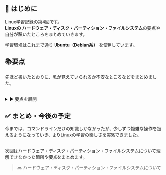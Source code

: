 ## 🔰 はじめに

Linux学習記録の第4回です。  
**Linuxの ハードウェア・ディスク・パーティション・ファイルシステム**の要点や自分が躓いたところをまとめていきます。

学習環境はこれまで通り **Ubuntu（Debian系）** を使用しています。

## 📚要点

先ほど書いたとおりに、私が覚えていられるか不安なところなどをまとめました。<br></br>

<details>
<summary>▶️ 要点を展開</summary>

<br></br>
<b>【procディレクトリについて】</b>

procディレクトリ：ファイルという形式で、本来見えないシステムとプロセスの情報を扱うための、procfs をマウントしたディレクトリのことです。
<br></br>


`cat proc/meminfo`：メモリの情報を表示するコマンド

`cat/proc/cpuinfo`：CPU情報を表示するコマンド
<br></br>

<b>【カーネルについて】</b>
<br></br>

カーネルは、プロセスの内容を直接見れないため、ファイル(sysファイル)を通じて情報にアクセスします。

`ls -l /sys/block` コマンドを用いて、実際に sysファイルに何が入っているのか確認してみたものです。
<br></br>

<img width="541" height="181" alt="スクリーンショット 2025-07-16 182926" src="https://github.com/user-attachments/assets/4b527024-f406-4a70-902a-aee16ea9f821" />
<br></br>

赤線部を見てみると、sr0 （CD/DVD ドライブ（光学ドライブを表すブロックデバイス）が確認できます。
<br></br>

---

<b>【パーティションについて】</b>
<br></br>

パーティション：1つの物理ディスクを“いくつかの部屋”に区切ることです。

パーティションの管理方式は以下の二つです。

| パーティション管理方式       | 特徴                                                                                                                                         | 管理コマンド（Linuxの場合） |
|------------------------------|----------------------------------------------------------------------------------------------------------------------------------------------|-----------------------------|
| **MBR**<br>(Master Boot Record) | ・従来から利用されている管理方式<br>・パーティションサイズに制限がある（約2.2TBまで）<br>・パーティション数に制限がある（4パーティションまで）      | parted / fdisk              |
| **GPT**<br>(GUID Partition Table) | ・MBRよりも新しい方式<br>・パーティションサイズに実質制限がない（理論的には約9.4ZBまで）<br>・パーティション数に実質制限がない（ディスクの予約領域やOSに依存） | parted / gdisk              |

---

<b>【MBRにおけるパーティションの種類】</b>

MBR（Master Boot Record）方式のディスクでは、以下の3種類のパーティションを扱うことができます。
<br>

🔹 基本パーティション・拡張パーティション・論理パーティション

| 種別             | デバイス名例         |
|------------------|----------------------|
| 基本パーティション     | `/dev/sda1`           |
| 基本パーティション     | `/dev/sda2`           |
| 基本パーティション     | `/dev/sda3`           |
| 拡張パーティション     | `/dev/sda4`（論理パーティションの“箱”） |
| └ 論理パーティション | `/dev/sda5`以降        |


・特徴
- 4つのパーティションのうち、3つが基本パーティション
- 3つ目は拡張パーティション（直接データは入れられない「器」のようなもの）
- 拡張パーティションの中に、論理パーティションを適当な数入れる（いくつでも作れる）
- GPTの最大パーティション数は128個が標準で数が多い

---

<b>【マウントについて】</b>
マウント：パーティション領域をディレクトリと関連付けて利用する仕組みのことです。
<br>

Linuxでは、外部ストレージ（USBなど）をそのまま使えるようにはなりません。そこで、Linuxのどこかのディレクトリに結び付ける必要があります。
これを「マウント」と呼びます。

<br>

以下のディレクトリは、ルート領域（`/`）とは別のパーティションで構成することがよくあります。

| ディレクトリ・領域 | 主な利用目的 |
|-------------------|----------------------------|
| `/boot`           | 起動用のファイル、カーネルの本体 |
| `/home`           | 一般ユーザーのホームディレクトリ |
| `/var`            | メールボックス、Webディレクトリ、ログファイルなど |
| スワップ      | RAMがフルで使われていた場合、補助記憶装置をサブの領域として、仮想的にRAMを増やすこと|


- `/home` を分ければ、OSを入れ直してもユーザーデータは残る
- `/var` を分ければ、ログ肥大化でシステムが止まるのを防げる
- `/boot` を分けることで、起動時の安全性が確保される

---

<strong>【partedコマンド】</strong>

`parted` は、Linuxでディスクのパーティションを管理するためのコマンドラインツールです。  
MBR（DOSパーティション）と GPT（GUIDパーティションテーブル）の両方をサポートし、大容量ディスク（2TB超）にも対応しています。
<br>
主な機能
- **MBRとGPTの両対応**
- **2TB以上の大容量ディスクも扱える**
- **対話モード**と**非対話モード**の両方に対応
- **パーティションサイズの変更（resizepart）** や **削除・作成** が可能
- **スクリプトや自動化**に向いたオプションを持つ

---

<b>【ファイルシステムについて】</b>

<br></br>

ファイルシステム：ビット情報のどこにどのデータが記録されているかを管理するもの

| ファイルシステム         | 特徴                                            |
| ---------------- | --------------------------------------------- |
| `ext4`           | 一番よく使われる。高速・安定・ジャーナリング対応。                     |
| `xfs`            | 大容量・高性能。ログが多いシステムやDBに向く。                      |
| `F2FS`           | フラッシュメモリ向けに設計（スマホやSDカードなど）。                   |
| `vfat` | Windowsと共通利用向け。USBメモリでよく使われる。                 |
| `zfs`            | 高機能だが、標準では非対応|

<br></br>

パーティションとファイルシステムの役割の違い

- パーティション：ディスクを物理的に区切る単位

- ファイルシステム：そのパーティションの中でファイルをどのように記録・整理するかを決めるもの













</details>





## ✅ まとめ・今後の予定

今までは、コマンドラインだけの知識しかなかったが、少しずつ複雑な操作を扱えるようになっていき、よりLinuxの学習の楽しさを実感できました。<br></br>

次回はハードウェア・ディスク・パーティション・ファイルシステムについて理解できなかった箇所や要点をまとめます。
> 🔜 ハードウェア・ディスク・パーティション・ファイルシステムについて
